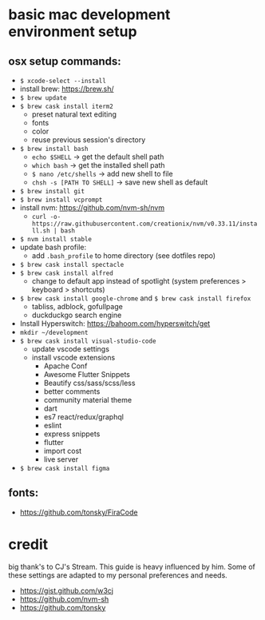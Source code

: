 # basic mac development environment setup

## osx setup commands: 

 - `$ xcode-select --install`
 - install brew: https://brew.sh/
 - `$ brew update`
 - `$ brew cask install iterm2`
   - preset natural text editing
   - fonts
   - color
   - reuse previous session's directory
 - `$ brew install bash` 
   - `echo $SHELL` -> get the default shell path
   - `which bash` -> get the installed shell path
   - `$ nano /etc/shells` -> add new shell to file
   - `chsh -s [PATH TO SHELL]` -> save new shell as default
 - `$ brew install git`
 - `$ brew install vcprompt`
 - install nvm: https://github.com/nvm-sh/nvm 
   - `curl -o- https://raw.githubusercontent.com/creationix/nvm/v0.33.11/install.sh | bash` 
 - `$ nvm install stable` 
 - update bash profile: 
   - add `.bash_profile` to home directory (see dotfiles repo)
 - `$ brew cask install spectacle`
 - `$ brew cask install alfred`
   - change to default app instead of spotlight  (system preferences > keyboard > shortcuts)
 - `$ brew cask install google-chrome` and `$ brew cask install firefox`
   - tabliss, adblock, gofullpage
   - duckduckgo search engine
 - Install Hyperswitch: https://bahoom.com/hyperswitch/get
 - `mkdir ~/development`
 - `$ brew cask install visual-studio-code`
   - update vscode settings
   - install vscode extensions 
     - Apache Conf
     - Awesome Flutter Snippets
     - Beautify css/sass/scss/less
     - better comments
     - community material theme
     - dart
     - es7 react/redux/graphql
     - eslint
     - express snippets
     - flutter
     - import cost
     - live server
 - `$ brew cask install figma`

## fonts:

 - https://github.com/tonsky/FiraCode


# credit

big thank's to CJ's Stream. This guide is heavy influenced by him. Some of these settings are adapted to my personal preferences and needs.

- https://gist.github.com/w3cj
- https://github.com/nvm-sh
- https://github.com/tonsky

